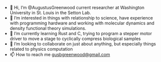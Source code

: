 - 👋 Hi, I’m @AugustusGreenwood
current researcher at Washington University in St. Louis in the Setton Lab. 
- 👀 I’m interested in things with relationship to science, have experience with programming hardware and working with molecular dynamics and density functional theory simulations.
- 🌱 I’m currently learning Rust and C, trying to program a stepper motor driver to move a stage to cyclically compress biological samples
- 💞️ I’m looking to collaborate on just about anything, but especially things related to physics computation
- 📫 How to reach me gusbgreenwood@gmail.com
